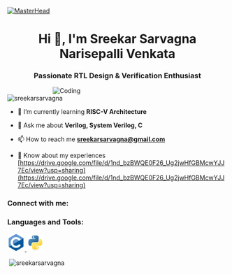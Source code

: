 [![MasterHead]([https://i.gifer.com/24Qk.gif])](https://rishavchanda.io)
<h1 align="center">Hi 👋, I'm Sreekar Sarvagna Narisepalli Venkata</h1>
<h3 align="center">Passionate RTL Design & Verification Enthusiast</h3>
<img align="right" alt="Coding" width="400" src="https://i.gifer.com/JXA0.gif"


<p align="left"> <img src="https://komarev.com/ghpvc/?username=sreekarsarvagna&label=Profile%20views&color=0e75b6&style=flat" alt="sreekarsarvagna" /> </p>

- 🌱 I’m currently learning **RISC-V Architecture**

- 💬 Ask me about **Verilog, System Verilog, C**

- 📫 How to reach me **sreekarsarvagna@gmail.com**

- 📄 Know about my experiences [https://drive.google.com/file/d/1nd_bzBWQE0F26_Ug2jwHfGBMcwYJJ7Ec/view?usp=sharing](https://drive.google.com/file/d/1nd_bzBWQE0F26_Ug2jwHfGBMcwYJJ7Ec/view?usp=sharing)

<h3 align="left">Connect with me:</h3>
<p align="left">
</p>

<h3 align="left">Languages and Tools:</h3>
<p align="left"> <a href="https://www.cprogramming.com/" target="_blank" rel="noreferrer"> <img src="https://raw.githubusercontent.com/devicons/devicon/master/icons/c/c-original.svg" alt="c" width="40" height="40"/> </a> <a href="https://www.python.org" target="_blank" rel="noreferrer"> <img src="https://raw.githubusercontent.com/devicons/devicon/master/icons/python/python-original.svg" alt="python" width="40" height="40"/> </a> </p>

<p>&nbsp;<img align="center" src="https://github-readme-stats.vercel.app/api?username=sreekarsarvagna&show_icons=true&locale=en" alt="sreekarsarvagna" /></p>

